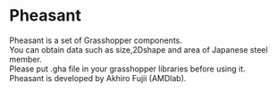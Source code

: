 # Pheasant
Pheasant is a set of Grasshopper components.<br>
You can obtain data such as size,2Dshape and area of Japanese steel member.<br>
Please put .gha file in your grasshopper libraries before using it.<br>
Pheasant is developed by Akhiro Fujii (AMDlab).
